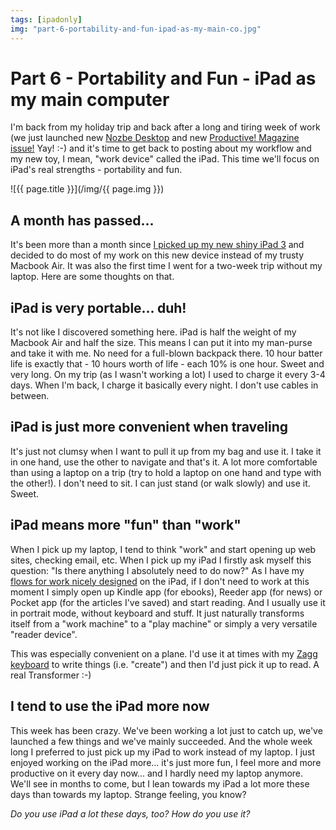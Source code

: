```yaml
---
tags: [ipadonly]
img: "part-6-portability-and-fun-ipad-as-my-main-co.jpg"
---
```


# Part 6 - Portability and Fun - iPad as my main computer


I'm back from my holiday trip and back after a long and tiring week of work (we just launched new [Nozbe Desktop](http://www.nozbe.com/gtd/blog/post-39d0229f/the_fastest_nozbe_for_desktop_-mac_and_windows-_is_there_-version_11-) and new [Productive! Magazine issue!](http://www.productivefirm.com/2012/05/jason-womack-in-the-productive-magazine-12-on-pdf-and-ipad/) Yay! :-) and it's time to get back to posting about my workflow and my new toy, I mean, "work device" called the iPad. This time we'll focus on iPad's real strengths - portability and fun.  


<!--More-->

![{{ page.title }}](/img/{{ page.img }})

  


## A month has passed...

It's been more than a month since [I picked up my new shiny iPad 3](http://michaelnozbe.com/ipad-as-my-main-computer-prologue) and decided to do most of my work on this new device instead of my trusty Macbook Air. It was also the first time I went for a two-week trip without my laptop. Here are some thoughts on that.

## iPad is very portable... duh!

It's not like I discovered something here. iPad is half the weight of my Macbook Air and half the size. This means I can put it into my man-purse and take it with me. No need for a full-blown backpack there. 10 hour batter life is exactly that - 10 hours worth of life - each 10% is one hour. Sweet and very long. On my trip (as I wasn't working a lot) I used to charge it every 3-4 days. When I'm back, I charge it basically every night. I don't use cables in between.

## iPad is just more convenient when traveling

It's just not clumsy when I want to pull it up from my bag and use it. I take it in one hand, use the other to navigate and that's it. A lot more comfortable than using a laptop on a trip (try to hold a laptop on one hand and type with the other!). I don't need to sit. I can just stand (or walk slowly) and use it. Sweet.

## iPad means more "fun" than "work"

When I pick up my laptop, I tend to think "work" and start opening up web sites, checking email, etc. When I pick up my iPad I firstly ask myself this question: "Is there anything I absolutely need to do now?" As I have my [flows for work nicely designed](http://michaelnozbe.com/part-3-designing-flows-ipad-as-my-main-comput) on the iPad, if I don't need to work at this moment I simply open up Kindle app (for ebooks), Reeder app (for news) or Pocket app (for the articles I've saved) and start reading. And I usually use it in portrait mode, without keyboard and stuff. It just naturally transforms itself from a "work machine" to a "play machine" or simply a very versatile "reader device".

This was especially convenient on a plane. I'd use it at times with my [Zagg keyboard](http://michaelnozbe.com/ipad-as-my-main-computer-prologue) to write things (i.e. "create") and then I'd just pick it up to read. A real Transformer :-)

## I tend to use the iPad more now

This week has been crazy. We've been working a lot just to catch up, we've launched a few things and we've mainly succeeded. And the whole week long I preferred to just pick up my iPad to work instead of my laptop. I just enjoyed working on the iPad more... it's just more fun, I feel more and more productive on it every day now... and I hardly need my laptop anymore. We'll see in months to come, but I lean towards my iPad a lot more these days than towards my laptop. Strange feeling, you know?

_Do you use iPad a lot these days, too? How do you use it?_


[n]: https://michael.gratis/nozbe
